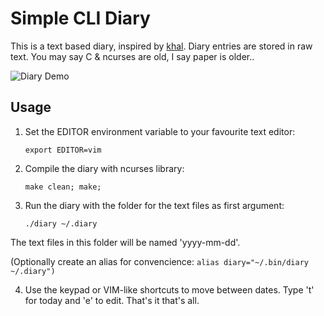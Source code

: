 # Simple CLI Diary

This is a text based diary, inspired by [khal](https://github.com/pimutils/khal). Diary entries are stored in raw text. You may say C & ncurses are old, I say paper is older..

![Diary Demo](https://raw.githubusercontent.com/in0rdr/diary/master/demo.gif)

## Usage
1. Set the EDITOR environment variable to your favourite text editor:
    ```
    export EDITOR=vim
    ```
    
2. Compile the diary with ncurses library:
    ```
    make clean; make;
    ```
    
3. Run the diary with the folder for the text files as first argument:
    ```
    ./diary ~/.diary
    ```
    
  The text files in this folder will be named 'yyyy-mm-dd'.
  
  (Optionally create an alias for convencience: `alias diary="~/.bin/diary ~/.diary")`

4. Use the keypad or VIM-like shortcuts to move between dates. Type 't' for today and 'e' to edit. That's it that's all.
